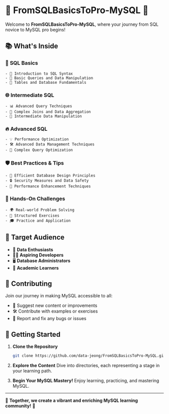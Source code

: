 
# 🚀 FromSQLBasicsToPro-MySQL 🚀

Welcome to **FromSQLBasicsToPro-MySQL**, where your journey from SQL novice to MySQL pro begins!

## 📚 What's Inside

### 🌟 **SQL Basics**
```text
- 📘 Introduction to SQL Syntax
- 📗 Basic Queries and Data Manipulation
- 📙 Tables and Database Fundamentals
```

### 🌐 **Intermediate SQL**
```text
- 📊 Advanced Query Techniques
- 🌉 Complex Joins and Data Aggregation
- 🧩 Intermediate Data Manipulation
```

### 🔥 **Advanced SQL**
```text
- 💡 Performance Optimization
- 🛠️ Advanced Data Management Techniques
- 🎯 Complex Query Optimization
```

### 🛡️ **Best Practices & Tips**
```text
- 📐 Efficient Database Design Principles
- 🔒 Security Measures and Data Safety
- 🚀 Performance Enhancement Techniques
```

### 🧠 **Hands-On Challenges**
```text
- 🌍 Real-world Problem Solving
- 🤹 Structured Exercises
- 🎓 Practice and Application
```

## 🎯 Target Audience

- 💼 **Data Enthusiasts**
- 👨‍💻 **Aspiring Developers**
- 🖥️ **Database Administrators**
- 🏫 **Academic Learners**

## 👐 Contributing

Join our journey in making MySQL accessible to all:
- 🌱 Suggest new content or improvements
- 🛠️ Contribute with examples or exercises
- 🐛 Report and fix any bugs or issues

## 🚀 Getting Started

1. **Clone the Repository**
   ```bash
   git clone https://github.com/data-jeong/FromSQLBasicsToPro-MySQL.git
   ```

2. **Explore the Content**
   Dive into directories, each representing a stage in your learning path.

3. **Begin Your MySQL Mastery!**
   Enjoy learning, practicing, and mastering MySQL.

---

🌟 **Together, we create a vibrant and enriching MySQL learning community!** 🌟

